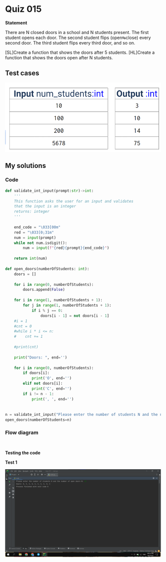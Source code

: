 # Quiz 015
**Statement**

There are N closed doors in a school and N students present. The first student opens each door. The second student flips (open⇆close) every second door. The third student flips every third door, and so on. 

[SL]Create a function that shows the doors after 5 students.
[HL]Create a function that shows the doors open after N students.

## Test cases
![](https://github.com/2024sabuhiabbasov/Unit-1/blob/main/Quizzes/Images/Quiz%20015%20-%20test%20cases.png)

## My solutions
### Code
```.py
def validate_int_input(prompt:str)->int:
    '''
    This function asks the user for an input and validates
    that the input is an integer
    returns: integer
    '''

    end_code = "\033[00m"
    red = "\033[0;31m"
    num = input(prompt)
    while not num.isdigit():
        num = input(f"{red}{prompt}{end_code}")

    return int(num)

def open_doors(numberOfStudents: int):
    doors = []

    for i in range(0, numberOfStudents):
        doors.append(False)

    for i in range(1, numberOfStudents + 1):
        for j in range(1, numberOfStudents + 1):
            if i % j == 0:
                doors[i - 1] = not doors[i - 1]
    #i = 1
    #cnt = 0
    #while i * i <= n:
    #    cnt += 1

    #print(cnt)

    print("Doors: ", end='')

    for i in range(0, numberOfStudents):
        if doors[i]:
            print('O', end='')
        elif not doors[i]:
            print('C', end='')
        if i != n - 1:
            print(', ', end='')


n = validate_int_input("Please enter the number of students N and the number of open doors N: ")
open_doors(numberOfStudents=n)
```
### Flow diagram
![]()

**Testing the code**

**Test 1**

![](https://github.com/2024sabuhiabbasov/Unit-1/blob/main/Quizzes/Images/Quiz%20015%20-%20testing%20the%20program.png)
